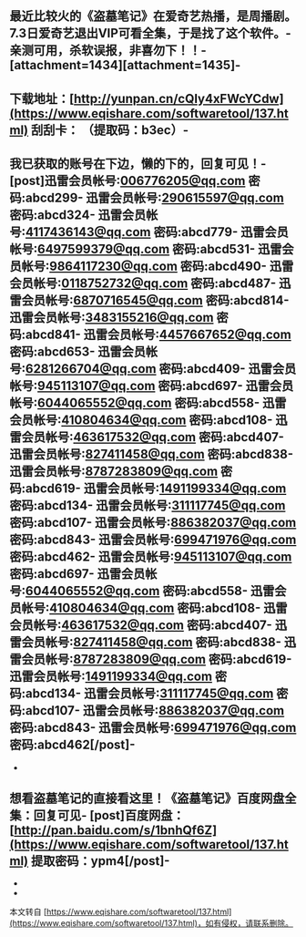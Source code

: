 **最近比较火的《盗墓笔记》在爱奇艺热播，是周播剧。7.3日爱奇艺退出VIP可看全集，于是找了这个软件。**-
**亲测可用，杀软误报，非喜勿下！！**-
\[attachment=1434\]\[attachment=1435\]-
-
下载地址：[http://yunpan.cn/cQIy4xFWcYCdw](https://www.eqishare.com/softwaretool/137.html) 刮刮卡： （提取码：b3ec）-
-
**我已获取的账号在下边，懒的下的，回复可见！**-
\[post\]迅雷会员帐号:006776205@qq.com 密码:abcd299-
迅雷会员帐号:290615597@qq.com 密码:abcd324-
迅雷会员帐号:4117436143@qq.com 密码:abcd779-
迅雷会员帐号:6497599379@qq.com 密码:abcd531-
迅雷会员帐号:9864117230@qq.com 密码:abcd490-
迅雷会员帐号:0118752732@qq.com 密码:abcd487-
迅雷会员帐号:6870716545@qq.com 密码:abcd814-
迅雷会员帐号:3483155216@qq.com 密码:abcd841-
迅雷会员帐号:4457667652@qq.com 密码:abcd653-
迅雷会员帐号:6281266704@qq.com 密码:abcd409-
迅雷会员帐号:945113107@qq.com 密码:abcd697-
迅雷会员帐号:6044065552@qq.com 密码:abcd558-
迅雷会员帐号:410804634@qq.com 密码:abcd108-
迅雷会员帐号:463617532@qq.com 密码:abcd407-
迅雷会员帐号:827411458@qq.com 密码:abcd838-
迅雷会员帐号:8787283809@qq.com 密码:abcd619-
迅雷会员帐号:1491199334@qq.com 密码:abcd134-
迅雷会员帐号:311117745@qq.com 密码:abcd107-
迅雷会员帐号:886382037@qq.com 密码:abcd843-
迅雷会员帐号:699471976@qq.com 密码:abcd462-
迅雷会员帐号:945113107@qq.com 密码:abcd697-
迅雷会员帐号:6044065552@qq.com 密码:abcd558-
迅雷会员帐号:410804634@qq.com 密码:abcd108-
迅雷会员帐号:463617532@qq.com 密码:abcd407-
迅雷会员帐号:827411458@qq.com 密码:abcd838-
迅雷会员帐号:8787283809@qq.com 密码:abcd619-
迅雷会员帐号:1491199334@qq.com 密码:abcd134-
迅雷会员帐号:311117745@qq.com 密码:abcd107-
迅雷会员帐号:886382037@qq.com 密码:abcd843-
迅雷会员帐号:699471976@qq.com 密码:abcd462\[/post\]-
-
-
**想看盗墓笔记的直接看这里！《盗墓笔记》百度网盘全集：回复可见**-
\[post\]百度网盘： [http://pan.baidu.com/s/1bnhQf6Z](https://www.eqishare.com/softwaretool/137.html) 提取密码：ypm4\[/post\]-
-
-

-

本文转自 [https://www.eqishare.com/softwaretool/137.html](https://www.eqishare.com/softwaretool/137.html)，如有侵权，请联系删除。